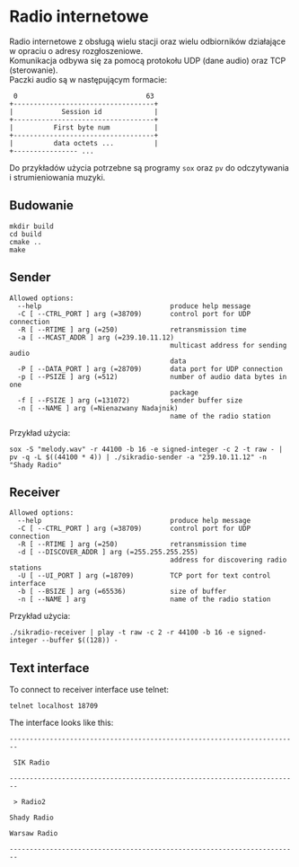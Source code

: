 # Radio internetowe

Radio internetowe z obsługą wielu stacji oraz wielu odbiorników działające w opraciu o adresy rozgłoszeniowe.\
Komunikacja odbywa się za pomocą protokołu UDP (dane audio) oraz TCP (sterowanie). \
Paczki audio są w następującym formacie:
```
 0                                63
+-----------------------------------+
|            Session id             |
+-----------------------------------+
|          First byte num           |
+-----------------------------------+
|          data octets ...          |
+---------------- ...
```

Do przykładów użycia potrzebne są programy `sox` oraz `pv` do odczytywania i strumieniowania muzyki.

## Budowanie
```
mkdir build
cd build
cmake ..
make
```

## Sender

```
Allowed options:
  --help                                produce help message
  -C [ --CTRL_PORT ] arg (=38709)       control port for UDP connection
  -R [ --RTIME ] arg (=250)             retransmission time
  -a [ --MCAST_ADDR ] arg (=239.10.11.12)
                                        multicast address for sending audio 
                                        data
  -P [ --DATA_PORT ] arg (=28709)       data port for UDP connection
  -p [ --PSIZE ] arg (=512)             number of audio data bytes in one 
                                        package
  -f [ --FSIZE ] arg (=131072)          sender buffer size
  -n [ --NAME ] arg (=Nienazwany Nadajnik)
                                        name of the radio station
```

Przykład użycia:
```
sox -S "melody.wav" -r 44100 -b 16 -e signed-integer -c 2 -t raw - | pv -q -L $((44100 * 4)) | ./sikradio-sender -a "239.10.11.12" -n "Shady Radio"
```

## Receiver
```
Allowed options:
  --help                                produce help message
  -C [ --CTRL_PORT ] arg (=38709)       control port for UDP connection
  -R [ --RTIME ] arg (=250)             retransmission time
  -d [ --DISCOVER_ADDR ] arg (=255.255.255.255)
                                        address for discovering radio stations
  -U [ --UI_PORT ] arg (=18709)         TCP port for text control interface
  -b [ --BSIZE ] arg (=65536)           size of buffer
  -n [ --NAME ] arg                     name of the radio station
```
Przykład użycia:
```
./sikradio-receiver | play -t raw -c 2 -r 44100 -b 16 -e signed-integer --buffer $((128)) -
```

## Text interface
To connect to receiver interface use telnet:
```
telnet localhost 18709
```
The interface looks like this:
```
------------------------------------------------------------------------

 SIK Radio

------------------------------------------------------------------------

 > Radio2

Shady Radio

Warsaw Radio

------------------------------------------------------------------------
```